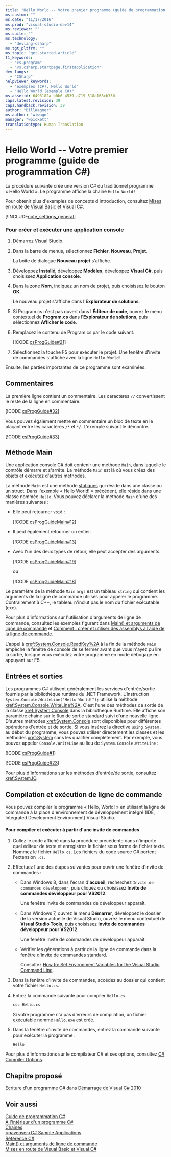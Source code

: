 ```yaml
---
title: "Hello World -- Votre premier programme (guide de programmation C#) | Microsoft Docs"
ms.custom: ""
ms.date: "11/17/2016"
ms.prod: "visual-studio-dev14"
ms.reviewer: ""
ms.suite: ""
ms.technology: 
  - "devlang-csharp"
ms.tgt_pltfrm: ""
ms.topic: "get-started-article"
f1_keywords: 
  - "cs.program"
  - "vs.csharp.startpage.firstapplication"
dev_langs: 
  - "CSharp"
helpviewer_keywords: 
  - "exemples (C#), Hello World"
  - "Hello World (exemple C#)"
ms.assetid: 6493182a-b0b6-4539-a719-518a168cb730
caps.latest.revision: 39
caps.handback.revision: 39
author: "BillWagner"
ms.author: "wiwagn"
manager: "wpickett"
translationtype: Human Translation
---
```

# Hello World -- Votre premier programme (guide de programmation C#)
La procédure suivante crée une version C\# du traditionnel programme « Hello World ».  Le programme affiche la chaîne `Hello World!`  
  
 Pour obtenir plus d'exemples de concepts d'introduction, consultez [Mises en route de Visual Basic et Visual C\#](/visual-studio/ide/getting-started-with-visual-csharp-and-visual-basic).  
  
 [!INCLUDE[note_settings_general](../../../csharp/language-reference/compiler-messages/includes/note_settings_general_md.md)]  
  
### Pour créer et exécuter une application console  
  
1.  Démarrez Visual Studio.  
  
2.  Dans la barre de menus, sélectionnez **Fichier**, **Nouveau**, **Projet**.  
  
     La boîte de dialogue **Nouveau projet** s'affiche.  
  
3.  Développez **Installé**, développez **Modèles**, développez **Visual C\#**, puis choisissez **Application console**.  
  
4.  Dans la zone **Nom**, indiquez un nom de projet, puis choisissez le bouton **OK**.  
  
     Le nouveau projet s'affiche dans l'**Explorateur de solutions**.  
  
5.  Si Program.cs n'est pas ouvert dans l'**Éditeur de code**, ouvrez le menu contextuel de **Program.cs** dans l'**Explorateur de solutions**, puis sélectionnez **Afficher le code**.  
  
6.  Remplacez le contenu de Program.cs par le code suivant.  
  
     [!CODE [csProgGuide#21](../CodeSnippet/VS_Snippets_VBCSharp/csProgGuide#21)]  
  
7.  Sélectionnez la touche F5 pour exécuter le projet.  Une fenêtre d'invite de commandes s'affiche avec la ligne `Hello World!`  
  
 Ensuite, les parties importantes de ce programme sont examinées.  
  
## Commentaires  
 La première ligne contient un commentaire.  Les caractères `//` convertissent le reste de la ligne en commentaire.  
  
 [!CODE [csProgGuide#32](../CodeSnippet/VS_Snippets_VBCSharp/csProgGuide#32)]  
  
 Vous pouvez également mettre en commentaire un bloc de texte en le plaçant entre les caractères `/*` et `*/`.  L'exemple suivant le démontre.  
  
 [!CODE [csProgGuide#33](../CodeSnippet/VS_Snippets_VBCSharp/csProgGuide#33)]  
  
## Méthode Main  
 Une application console C\# doit contenir une méthode `Main`, dans laquelle le contrôle démarre et s'arrête.  La méthode `Main` est là où vous créez des objets et exécutez d'autres méthodes.  
  
 La méthode `Main` est une méthode [statiques](../../../csharp/language-reference/keywords/static.md) qui réside dans une classe ou un struct.  Dans l'exemple « Hello World\! » précédent, elle réside dans une classe nommée `Hello`.  Vous pouvez déclarer la méthode `Main` d'une des manières suivantes :  
  
-   Elle peut retourner `void` :  
  
     [!CODE [csProgGuideMain#12](../CodeSnippet/VS_Snippets_VBCSharp/csProgGuideMain#12)]  
  
-   Il peut également retourner un entier.  
  
     [!CODE [csProgGuideMain#13](../CodeSnippet/VS_Snippets_VBCSharp/csProgGuideMain#13)]  
  
-   Avec l'un des deux types de retour, elle peut accepter des arguments.  
  
     [!CODE [csProgGuideMain#19](../CodeSnippet/VS_Snippets_VBCSharp/csProgGuideMain#19)]  
  
     ou  
  
     [!CODE [csProgGuideMain#18](../CodeSnippet/VS_Snippets_VBCSharp/csProgGuideMain#18)]  
  
 Le paramètre de la méthode `Main` `args` est un tableau `string` qui contient les arguments de la ligne de commande utilisés pour appeler le programme.  Contrairement à C\+\+, le tableau n'inclut pas le nom du fichier exécutable \(exe\).  
  
 Pour plus d'informations sur l'utilisation d'arguments de ligne de commande, consultez les exemples figurant dans [Main\(\) et arguments de ligne de commande](../../../csharp/programming-guide/main-and-command-args/main-and-command-line-arguments.md) et [Comment : créer et utiliser des assemblys à l’aide de la ligne de commande](../Topic/How%20to:%20Create%20and%20Use%20Assemblies%20Using%20the%20Command%20Line%20\(C%23%20and%20Visual%20Basic\).md).  
  
 L'appel à <xref:System.Console.ReadKey%2A> à la fin de la méthode `Main` empêche la fenêtre de console de se fermer avant que vous n'ayez pu lire la sortie, lorsque vous exécutez votre programme en mode débogage en appuyant sur F5.  
  
## Entrées et sorties  
 Les programmes C\# utilisent généralement les services d'entrée\/sortie fournis par la bibliothèque runtime du .NET Framework.  L'instruction `System.Console.WriteLine("Hello World!");` utilise la méthode <xref:System.Console.WriteLine%2A>.  C'est l'une des méthodes de sortie de la classe <xref:System.Console> dans la bibliothèque Runtime.  Elle affiche son paramètre chaîne sur le flux de sortie standard suivi d'une nouvelle ligne.  D'autres méthodes <xref:System.Console> sont disponibles pour différentes opérations d'entrée et de sortie.  Si vous insérez la directive `using System;` au début du programme, vous pouvez utiliser directement les classes et les méthodes <xref:System> sans les qualifier complètement.  Par exemple, vous pouvez appeler `Console.WriteLine` au lieu de `System.Console.WriteLine` :  
  
 [!CODE [csProgGuide#1](../CodeSnippet/VS_Snippets_VBCSharp/csProgGuide#1)]  
  
 [!CODE [csProgGuide#23](../CodeSnippet/VS_Snippets_VBCSharp/csProgGuide#23)]  
  
 Pour plus d'informations sur les méthodes d'entrée\/de sortie, consultez <xref:System.IO>.  
  
## Compilation et exécution de ligne de commande  
 Vous pouvez compiler le programme « Hello, World\! » en utilisant la ligne de commande à la place d'environnement de développement intégré \(IDE, Integrated Development Environment\) Visual Studio.  
  
#### Pour compiler et exécuter à partir d'une invite de commandes  
  
1.  Collez le code affiché dans la procédure précédente dans n'importe quel éditeur de texte et enregistrez le fichier sous forme de fichier texte.  Nommez le fichier `Hello.cs`.  Les fichiers du code source C\# portent l'extension `.cs`.  
  
2.  Effectuez l'une des étapes suivantes pour ouvrir une fenêtre d'invite de commandes :  
  
    -   Dans Windows 8, dans l'écran d'**accueil**, recherchez `Invite de commandes développeur`, puis cliquez ou choisissez **Invite de commandes développeur pour VS2012**.  
  
         Une fenêtre Invite de commandes de développeur apparaît.  
  
    -   Dans Windows 7, ouvrez le menu **Démarrer**, développez le dossier de la version actuelle de Visual Studio, ouvrez le menu contextuel de **Visual Studio Tools**, puis choisissez **Invite de commandes développeur pour VS2012**.  
  
         Une fenêtre Invite de commandes de développeur apparaît.  
  
    -   Vérifier les générations à partir de la ligne de commande dans la fenêtre d'invite de commandes standard.  
  
         Consultez [How to: Set Environment Variables for the Visual Studio Command Line](../../../csharp/language-reference/compiler-options/how-to-set-environment-variables-for-the-visual-studio-command-line.md).  
  
3.  Dans la fenêtre d'invite de commandes, accédez au dossier qui contient votre fichier `Hello.cs`.  
  
4.  Entrez la commande suivante pour compiler `Hello.cs`.  
  
     `csc Hello.cs`  
  
     Si votre programme n'a pas d'erreurs de compilation, un fichier exécutable nommé `Hello.exe` est créé.  
  
5.  Dans la fenêtre d'invite de commandes, entrez la commande suivante pour exécuter la programme :  
  
     `Hello`  
  
 Pour plus d'informations sur le compilateur C\# et ses options, consultez [C\# Compiler Options](../../../csharp/language-reference/compiler-options/index.md).  
  
## Chapitre proposé  
 [Écriture d'un programme C\#](http://go.microsoft.com/fwlink/?LinkId=221227) dans [Démarrage de Visual C\# 2010](http://go.microsoft.com/fwlink/?LinkId=221214)  
  
## Voir aussi  
 [Guide de programmation C\#](../../../csharp/programming-guide/index.md)   
 [À l'intérieur d'un programme C\#](../../../csharp/programming-guide/inside-a-program/index.md)   
 [Chaînes](../../../csharp/programming-guide/strings/index.md)   
 [\<paveover\>C\# Sample Applications](http://msdn.microsoft.com/fr-fr/9a9d7aaa-51d3-4224-b564-95409b0f3e15)   
 [Référence C\#](../../../csharp/language-reference/index.md)   
 [Main\(\) et arguments de ligne de commande](../../../csharp/programming-guide/main-and-command-args/main-and-command-line-arguments.md)   
 [Mises en route de Visual Basic et Visual C\#](/visual-studio/ide/getting-started-with-visual-csharp-and-visual-basic)